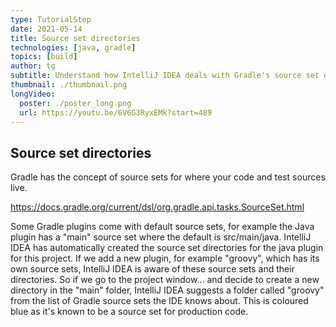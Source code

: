 ```yaml
---
type: TutorialStep
date: 2021-05-14
title: Source set directories
technologies: [java, gradle]
topics: [build]
author: tg
subtitle: Understand how IntelliJ IDEA deals with Gradle's source set directories
thumbnail: ./thumbnail.png
longVideo:
  poster: ./poster_long.png
  url: https://youtu.be/6V6G3RyxEMk?start=489
---
```


## Source set directories
Gradle has the concept of source sets for where your code and test sources live.

https://docs.gradle.org/current/dsl/org.gradle.api.tasks.SourceSet.html

Some Gradle plugins come with default source sets, for example the Java plugin has a "main" source set where the default is src/main/java. IntelliJ IDEA has automatically created the source set directories for the java plugin for this project. If we add a new plugin, for example "groovy", which has its own source sets, IntelliJ IDEA is aware of these source sets and their directories. So if we go to the project window... and decide to create a new directory in the "main" folder, IntelliJ IDEA suggests a folder called "groovy" from the list of Gradle source sets the IDE knows about. This is coloured blue as it's known to be a source set for production code.

